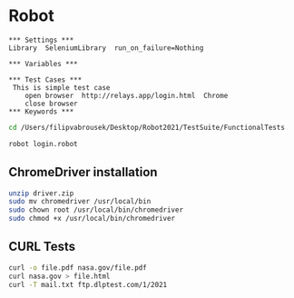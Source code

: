 # Robot

```robot
*** Settings ***
Library  SeleniumLibrary  run_on_failure=Nothing

*** Variables ***

*** Test Cases ***
 This is simple test case
    open browser  http://relays.app/login.html  Chrome
    close browser
*** Keywords ***
```

```bash
cd /Users/filipvabrousek/Desktop/Robot2021/TestSuite/FunctionalTests
```

```bash
robot login.robot
```




## ChromeDriver installation

```bash
unzip driver.zip
sudo mv chromedriver /usr/local/bin
sudo chown root /usr/local/bin/chromedriver
sudo chmod +x /usr/local/bin/chromedriver
```


## CURL Tests
```bash
curl -o file.pdf nasa.gov/file.pdf
curl nasa.gov > file.html
curl -T mail.txt ftp.dlptest.com/1/2021 
```
